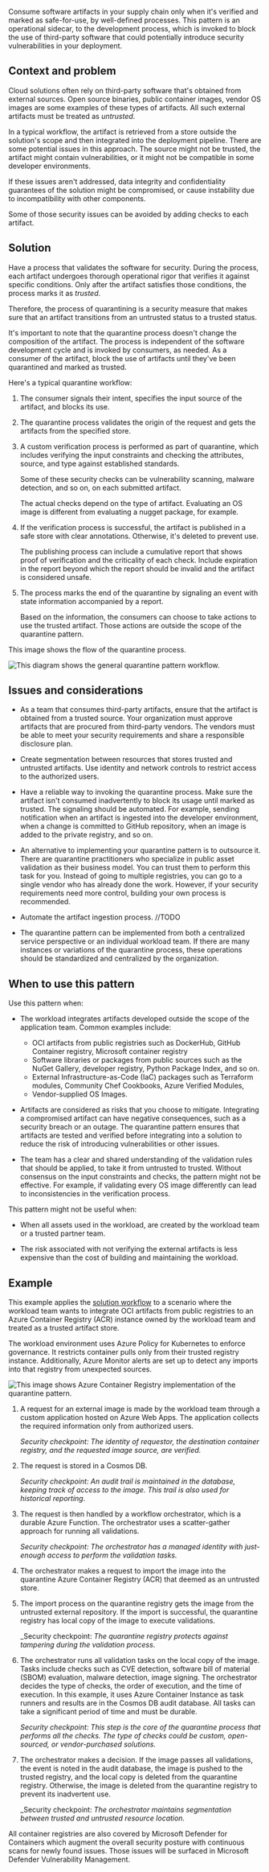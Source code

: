 
Consume software artifacts in your supply chain only when it's verified and marked as safe-for-use, by well-defined processes. This pattern is an operational sidecar, to the development process, which is invoked to block the use of third-party software that could potentially introduce security vulnerabilities in your deployment.


## Context and problem

Cloud solutions often rely on third-party software that's obtained from external sources. Open source binaries, public container images, vendor OS images are some examples of these types of artifacts. All such external artifacts must be treated as _untrusted_. 

In a typical workflow, the artifact is retrieved from a store outside the solution's scope and then integrated into the deployment pipeline. There are some potential issues in this approach. The source might not be trusted, the artifact might contain vulnerabilities, or it might not be compatible in some developer environments. 

If these issues aren't addressed, data integrity and confidentiality guarantees of the solution might be compromised, or cause instability due to incompatibility with other components. 

Some of those security issues can be avoided by adding checks to each artifact. 

## Solution

Have a process that validates the software for security. During the process, each artifact undergoes thorough operational rigor that verifies it against specific conditions. Only after the artifact satisfies those conditions, the process marks it as _trusted_. 

Therefore, the process of quarantining is a security measure that makes sure that an artifact transitions from an untrusted status to a trusted status.

It's important to note that the quarantine process doesn't change the composition of the artifact. The process is independent of the software development cycle and is invoked by consumers, as needed. As a consumer of the artifact, block the use of artifacts until they've been quarantined and marked as trusted. 

Here's a typical quarantine workflow:

1. The consumer signals their intent, specifies the input source of the artifact, and blocks its use. 

2. The quarantine process validates the origin of the request and gets the artifacts from the specified store. 

3. A custom verification process is performed as part of quarantine, which includes verifying the input constraints and checking the attributes, source, and type against established standards.

    Some of these security checks can be  vulnerability scanning, malware detection, and so on, on each submitted artifact.

    The actual checks depend on the type of artifact. Evaluating an OS image is different from evaluating a nugget package, for example.

4. If the verification process is successful, the artifact is published in a safe store with clear annotations. Otherwise, it's deleted to prevent  use. 

    The publishing process can include a cumulative report that shows proof of verification and the criticality of each check. Include expiration in the report beyond which the report should be invalid and the artifact is  considered unsafe.

5. The process marks the end of the quarantine by signaling an event with state information accompanied by a report.
    
    Based on the information, the consumers can choose to take actions to use the trusted artifact. Those actions are outside the scope of the quarantine pattern. 


This image shows the flow of the quarantine process.

![This diagram shows the general quarantine pattern workflow.](./_images/quarantine.png)

## Issues and considerations

- As a team that consumes third-party artifacts, ensure that the artifact is obtained from a trusted source. Your organization must approve artifacts that are procured from third-party vendors. The vendors must be able to meet your security requirements and share a responsible disclosure plan. 

- Create segmentation between resources that stores trusted and untrusted artifacts. Use identity and network controls to restrict access to the authorized users.

- Have a reliable way to invoking the quarantine process. Make sure the artifact isn't consumed inadvertently to block its usage until marked as trusted. The signaling should be automated. For example, sending notification when an artifact is ingested into the developer environment, when a change is committed to GitHub repository, when an image is added to the private registry, and so on.  

-  An alternative to implementing your quarantine pattern is to outsource it. There are quarantine practitioners who specialize in public asset validation as their business model. You can trust them to perform this task for you. Instead of going to multiple registries, you can go to a single vendor who has already done the work. However, if your security requirements need more control, building your own process is recommended.

- Automate the artifact ingestion process. //TODO

- The quarantine pattern can be implemented from both a centralized service perspective or an individual workload team. If there are many instances or variations of the quarantine process, these operations should be standardized and centralized by the organization.



## When to use this pattern

Use this pattern when: 

- The workload integrates artifacts developed outside the scope of the application team. Common examples include:

    - OCI artifacts from public registries such as DockerHub, GitHub Container registry, Microsoft container registry
    - Software libraries or packages from public sources such as the NuGet Gallery, developer registry, Python Package Index, and so on. 
    - External Infrastructure-as-Code (IaC) packages such as Terraform modules, Community Chef Cookbooks, Azure Verified Modules, 
    - Vendor-supplied OS Images. 
    
- Artifacts are considered as risks that you choose to mitigate. Integrating a compromised artifact can have negative consequences, such as a security breach or an outage. The quarantine pattern ensures that artifacts are tested and verified before integrating into a solution to reduce the risk of introducing vulnerabilities or other issues.

- The team has a clear and shared understanding of the validation rules that should be applied, to take it from untrusted to trusted. Without consensus on the input constraints and checks, the pattern might not be effective. For example, if validating every OS image differently can lead to inconsistencies in the verification process.

This pattern might not be useful when:

- When all assets used in the workload, are created by the workload team or a trusted partner team. 

- The risk associated with not verifying the external artifacts is less expensive than the cost of building and maintaining the workload.


## Example

This example applies the [solution workflow](#solution) to a scenario where the workload team wants to integrate OCI artifacts from public registries to an Azure Container Registry (ACR) instance owned by the workload team and treated as a trusted artifact store. 

The workload environment uses Azure Policy for Kubernetes to enforce governance. It restricts container pulls only from their trusted registry instance. Additionally, Azure Monitor alerts are set up to detect any imports into that registry from unexpected sources.

![This image shows Azure Container Registry implementation of the quarantine pattern.](./_images/quarantine-example.png)

1. A request for an external image is made by the workload team through a custom application hosted on Azure Web Apps. The application collects the required information only from authorized users. 

    _Security checkpoint: The identity of requestor, the destination container registry, and the requested image source, are verified._

2. The request is stored in a Cosmos DB. 

    _Security checkpoint: An audit trail is maintained in the database, keeping track of access to the image. This trail is also used for historical reporting_.

3. The request is then handled by a workflow orchestrator, which is a durable Azure Function. The orchestrator uses a scatter-gather approach for running all validations. 

     _Security checkpoint: The orchestrator has a managed identity with just-enough access to perform the validation tasks._

4. The orchestrator makes a request to import the image into the quarantine Azure Container Registry (ACR) that deemed as an untrusted store. 

5. The import process on the quarantine registry gets the image from the untrusted external repository. If the import is successful, the quarantine registry has local copy of the image to execute validations. 

    _Security checkpoint: _The quarantine registry protects against tampering during the validation process_.

6. The orchestrator runs all validation tasks on the local copy of the image. Tasks include checks such as  CVE detection, software bill of material (SBOM) evaluation, malware detection, image signing. The orchestrator decides the type of checks, the order of execution, and the time of execution. In this example, it uses Azure Container Instance as task runners and results are in the Cosmos DB audit database. All tasks can take a significant period of time and must be durable.

    _Security checkpoint: This step is the core of the quarantine process that performs all the checks. The type of checks could be custom, open-sourced, or vendor-purchased solutions._
    
7. The orchestrator makes a decision. If the image passes all validations, the event is noted in the audit database, the image is pushed to the trusted registry, and the local copy is deleted from the quarantine registry. Otherwise, the image is deleted from the quarantine registry to prevent its inadvertent use.

    _Security checkpoint: _The orchestrator maintains segmentation between trusted and untrusted resource location._

All container registries are also covered by Microsoft Defender for Containers which augment the overall security posture with continuous scans for newly found issues. Those issues will be surfaced in Microsoft Defender Vulnerability Management.

